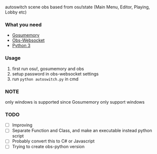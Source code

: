 autoswitch scene obs based from osu!state (Main Menu, Editor, Playing, Lobby etc)

### What you need
* [Gosumemory](https://github.com/l3lackShark/gosumemory)
* [Obs-Websocket](https://github.com/Palakis/obs-websocket/releases/)
* [Python 3](https://www.python.org/downloads/)

### Usage
1. first run osu!, gosumemory and obs
2. setup password in obs-websocket settings
3. run `python autoswitch.py` in cmd

### NOTE
only windows is supported since Gosumemory only support windows  

### TODO
- [ ] Improving  
- [ ] Separate Function and Class, and make an executable instead python script
- [ ] Probably convert this to C# or Javascript  
- [ ] Trying to create obs-python version  
